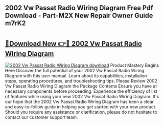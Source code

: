 ## 2002 Vw Passat Radio Wiring Diagram Free Pdf Download - Part-M2X New Repair Owner Guide m7rK2

# <h2><a href="http://dfo8an.blite.top/?on=2002+Vw+Passat+Radio+Wiring+Diagram">🔗Download New 👉🔴 2002 Vw Passat Radio Wiring Diagram</a></h2>

[![2002 Vw Passat Radio Wiring Diagram download](https://i.imgur.com/lujVjoI.png)](http://dfo8an.blite.top/?on=2002+Vw+Passat+Radio+Wiring+Diagram)
Product Mastery Begins Here Discover the full potential of your 2002 Vw Passat Radio Wiring Diagram with this user manual. Learn about its capabilities, installation steps, operating procedures, and troubleshooting tips. Please Review 2002 Vw Passat Radio Wiring Diagram the Package Contents Ensure you have all necessary components before proceeding. Experience the efficiency of list of features while using your new 2002 Vw Passat Radio Wiring Diagram. It's our hope that the 2002 Vw Passat Radio Wiring Diagram has been a clear and easy-to-follow guide in helping you get started with your new product. Should you require any assistance or clarification, please do not hesitate to contact our customer support team.
